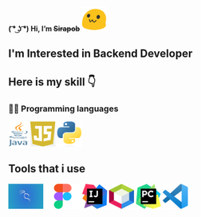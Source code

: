 **( ͡° ͜ʖ ͡°) Hi,  I’m ~~Sirapob~~**
<span> 
  <img src="image.gif" height="50px" width="50px">
</span>

## I'm Interested in Backend Developer 

## Here is my skill 👇

###  👨‍💻  Programming languages

<p align ="left">
<img src="Programming Language/java.png" alt="Java" height="50" width="40" />
<img src="Programming Language/js.png" alt="js" height="50" width="50" />
<img src="Programming Language/python.png" alt="python" height="50" width="50" />
</p>

## Tools that i use

<p align ="left">
<img src="Tools/Kali.jpg" alt="kali" height="50" width="70" />
<img src="Tools/figma.png" alt="js" height="50" width="70" />
<img src="Tools/ij.png" alt="ij" height="50" width="50" />
<img src="Tools/netbean.png" alt="netbeans" height="50" width="50" />
<img src="Tools/pc.png" alt="pc" height="50" width="50" />
<img src="Tools/vs.png" alt="vs" height="50" width="50" />
</p>





